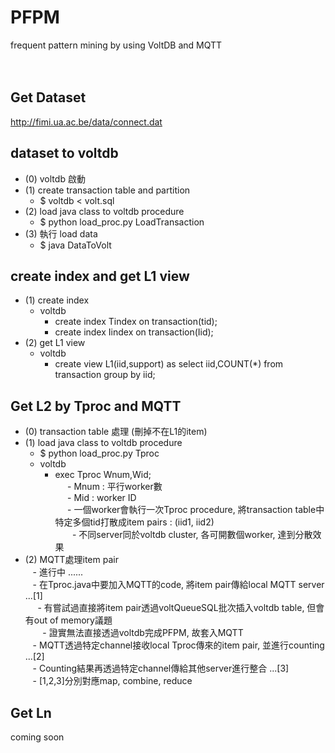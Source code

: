 # PFPM
frequent pattern mining by using VoltDB and MQTT
<br><br><br>

## Get Dataset
http://fimi.ua.ac.be/data/connect.dat


## dataset to voltdb
- (0) voltdb 啟動 <br>
- (1) create transaction table and partition <br>
  - $ voltdb < volt.sql <br>
- (2) load java class to voltdb procedure <br>
  - $ python load_proc.py LoadTransaction
- (3) 執行 load data<br>
  - $ java DataToVolt <br>
  
## create index and get L1 view
- (1) create index <br>
  - voltdb<br>
    - create index Tindex on transaction(tid);<br>
    - create index Iindex on transaction(Iid);<br>
- (2) get L1 view<br>
  - voltdb<br>
    - create view L1(iid,support) as select iid,COUNT(*) from transaction group by iid;<br>

## Get L2 by Tproc and MQTT <br>
- (0) transaction table 處理 (刪掉不在L1的item) <br>
- (1) load java class to voltdb procedure <br>
  - $ python load_proc.py Tproc <br>
  - voltdb <br>
    - exec Tproc Wnum,Wid; <br>
      - Mnum : 平行worker數 <br>
      - Mid : worker ID <br>
      - 一個worker會執行一次Tproc procedure, 將transaction table中特定多個tid打散成item pairs : (iid1, iid2) <br>
        - 不同server同於voltdb cluster, 各可開數個worker, 達到分散效果 <br>
- (2) MQTT處理item pair <br>
    - 進行中 ...... <br>
    - 在Tproc.java中要加入MQTT的code, 將item pair傳給local MQTT server ...[1] <br>
      - 有嘗試過直接將item pair透過voltQueueSQL批次插入voltdb table, 但會有out of memory議題 <br>
        - 證實無法直接透過voltdb完成PFPM, 故套入MQTT <br>
    - MQTT透過特定channel接收local Tproc傳來的item pair, 並進行counting ...[2] <br>
    - Counting結果再透過特定channel傳給其他server進行整合 ...[3] <br>
    - [1,2,3]分別對應map, combine, reduce <br>
    
## Get Ln
coming soon
